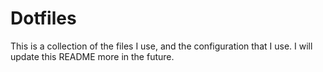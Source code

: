 # Dotfiles

This is a collection of the files I use, and the configuration that I use. I will update this README more in the future.
